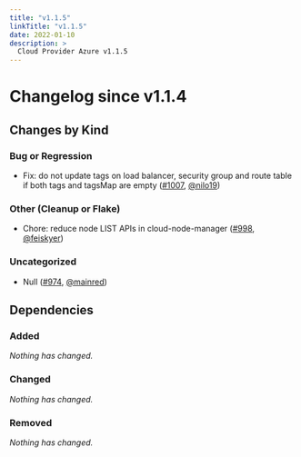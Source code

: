 ```yaml
---
title: "v1.1.5"
linkTitle: "v1.1.5"
date: 2022-01-10
description: >
  Cloud Provider Azure v1.1.5
---
```


# Changelog since v1.1.4

## Changes by Kind

### Bug or Regression

- Fix: do not update tags on load balancer, security group and route table if both tags and tagsMap are empty ([#1007](https://github.com/kubernetes-sigs/cloud-provider-azure/pull/1007), [@nilo19](https://github.com/nilo19))

### Other (Cleanup or Flake)

- Chore: reduce node LIST APIs in cloud-node-manager ([#998](https://github.com/kubernetes-sigs/cloud-provider-azure/pull/998), [@feiskyer](https://github.com/feiskyer))

### Uncategorized

- Null ([#974](https://github.com/kubernetes-sigs/cloud-provider-azure/pull/974), [@mainred](https://github.com/mainred))

## Dependencies

### Added
_Nothing has changed._

### Changed
_Nothing has changed._

### Removed
_Nothing has changed._
